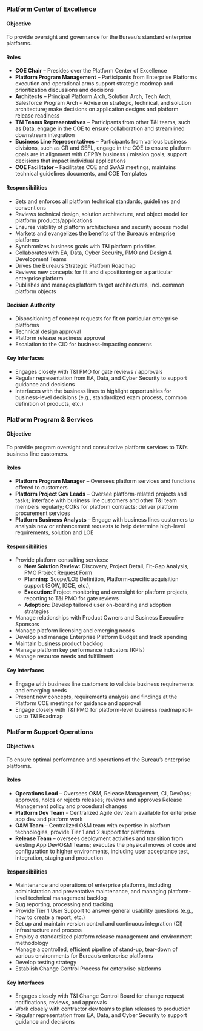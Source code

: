 ### Platform Center of Excellence

#### Objective

To provide  oversight and governance for the Bureau’s standard enterprise platforms. 

#### Roles

- **COE Chair** – Presides over the Platform Center of Excellence
- **Platform Program Management** – Participants from Enterprise Platforms execution and operational arms support strategic roadmap and prioritization discussions and decisions
- **Architects** – Principal Platform Arch, Solution Arch, Tech Arch, Salesforce Program Arch  - Advise on strategic, technical, and solution architecture; make decisions on application designs and platform release readiness 
- **T&I Teams Representatives** – Participants from other T&I teams, such as Data, engage in the COE to ensure collaboration and streamlined downstream integration
- **Business Line Representatives** – Participants from various business divisions, such as CR and SEFL, engage in the COE to ensure platform goals are in alignment with CFPB’s business / mission goals; support decisions that impact individual applications 
- **COE Facilitator** – Facilitates COE and SwAG meetings, maintains technical guidelines documents, and COE Templates 

#### Responsibilities

- Sets and enforces all platform technical standards, guidelines and conventions
- Reviews technical design, solution architecture,  and object model for platform products/applications
- Ensures viability of platform architectures and security access model
- Markets and evangelizes the benefits of the Bureau’s enterprise platforms
- Synchronizes business goals with T&I platform priorities  
- Collaborates with EA, Data, Cyber Security, PMO and Design & Development Teams
- Drives the Bureau’s Strategic Platform Roadmap 
- Reviews new concepts for fit and dispositioning on a particular enterprise platform
- Publishes and manages platform target architectures, incl. common platform objects

#### Decision Authority

- Dispositioning of concept requests for fit on particular  enterprise platforms
- Technical design approval
- Platform release readiness approval
- Escalation to the CIO for business-impacting concerns

#### Key Interfaces

- Engages closely with T&I PMO for gate reviews / approvals 
- Regular representation from EA, Data, and Cyber Security to support guidance and decisions
- Interfaces with the business lines to highlight opportunities for business-level decisions (e.g., standardized exam process, common definition of products, etc.) 

### Platform Program & Services

#### Objective

To provide  program oversight and consultative platform services to T&I’s business line customers. 

#### Roles

- **Platform Program Manager** – Oversees platform services and functions offered to customers
- **Platform Project Gov Leads** – Oversee platform-related projects and tasks; interface with business line customers and other T&I team members regularly; CORs for platform contracts; deliver platform procurement services 
- **Platform Business Analysts** – Engage with business lines customers to analysis new or enhancement requests to help determine high-level requirements, solution and LOE

#### Responsibilities

- Provide platform consulting  services:
    - **New Solution Review:** Discovery, Project Detail, Fit-Gap Analysis, PMO Project Request Form
    - **Planning:** Scope/LOE Definition, Platform-specific  acquisition support (SOW, IGCE, etc.), 
    - **Execution:**  Project monitoring and oversight for platform projects, reporting to T&I PMO for gate reviews 
    - **Adoption:**  Develop tailored user on-boarding and adoption strategies
- Manage relationships with Product Owners and Business Executive Sponsors
- Manage platform licensing and emerging needs
- Develop and manage Enterprise Platform Budget and track spending
- Maintain business product backlog 
- Manage platform key performance indicators (KPIs) 
- Manage resource needs and fulfillment

#### Key Interfaces

- Engage with business line customers to validate business requirements and emerging needs 
- Present new concepts, requirements analysis and findings at the Platform COE meetings for  guidance and approval
- Engage closely with T&I PMO for platform-level business roadmap roll-up to T&I Roadmap

### Platform Support Operations

#### Objectives

To ensure optimal performance and operations of the Bureau’s enterprise platforms.

#### Roles

- **Operations Lead** – Oversees O&M, Release Management, CI, DevOps; approves, holds or rejects releases; reviews and approves Release Management policy and procedural changes
- **Platform Dev Team** - Centralized Agile dev team available for enterprise app dev and platform work
- **O&M Team** – Centralized O&M team with expertise in platform technologies, provide Tier 1 and 2 support for platforms
- **Release Team** – oversees deployment activities and transition from existing App Dev/O&M Teams; executes the physical moves of code and configuration to higher environments, including user acceptance test, integration, staging and production

#### Responsibilities

- Maintenance and operations of enterprise platforms, including administration and preventative maintenance, and managing platform-level technical management backlog
- Bug reporting, processing and tracking
- Provide Tier 1 User Support to answer general usability questions (e.g., how to create a report, etc.)
- Set up and maintain version control and continuous integration (CI) infrastructure and process
- Employ a standardized platform release management and environment methodology
- Manage a controlled, efficient pipeline of stand-up, tear-down of various environments for Bureau’s enterprise platforms
- Develop testing  strategy 
- Establish Change Control Process for enterprise platforms

#### Key Interfaces

- Engages closely with T&I Change Control Board for change request notifications, reviews, and approvals
- Work closely with contractor dev teams to plan releases to production 
- Regular representation from EA, Data, and Cyber Security to support guidance and decisions 
